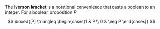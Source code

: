 The **Iverson bracket** is a notational convenience that casts a boolean to an integer. For a boolean proposition $P$

$$
\boxed{[P] \triangleq \begin{cases}1 & P \\ 0 & \neg P \end{cases}}
$$